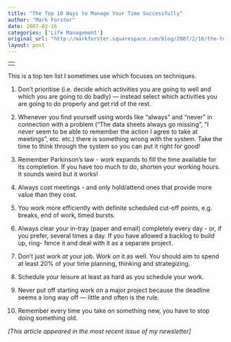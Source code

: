 ```yaml
---
title: "The Top 10 Ways to Manage Your Time Successfully"
author: "Mark Forster"
date: 2007-02-16
categories: ['Life Management']
original_url: "http://markforster.squarespace.com/blog/2007/2/16/the-top-10-ways-to-manage-your-time-successfully.html"
layout: post
---
```


|  |
| --- |
|  |

This is a top ten list I sometimes use which focuses on techniques.   
  
1. Don’t prioritise (i.e. decide which activities you are going to well and which you are going to do badly) — instead select which activities you are going to do properly and get rid of the rest.  
  
2. Whenever you find yourself using words like “always” and “never” in connection with a problem (“The data sheets always go missing”, “I never seem to be able to remember the action I agree to take at meetings”, etc. etc.) there is something wrong with the system. Take the time to think through the system so you can put it right for good!  
  
3. Remember Parkinson’s law - work expands to fill the time available for its completion. If you have too much to do, shorten your working hours. It sounds weird but it works!  
  
4. Always cost meetings - and only hold/attend ones that provide more value than they cost.  
  
5. You work more efficiently with definite scheduled cut-off points, e.g. breaks, end of work, timed bursts.  
  
6. Always clear your in-tray (paper and email) completely every day - or, if you prefer, several times a day. If you have allowed a backlog to build up, ring- fence it and deal with it as a separate project.  
  
7. Don’t just work *at* your job. Work *on* it as well. You should aim to spend at least 20% of your time planning, thinking and strategizing.  
  
8. Schedule your leisure at least as hard as you schedule your work.  
  
9. Never put off starting work on a major project because the deadline seems a long way off — little and often is the rule.  
  
10. Remember every time you take on something new, you have to stop doing something old.

  
 *[This article appeared in the most recent issue of my newsletter]*
